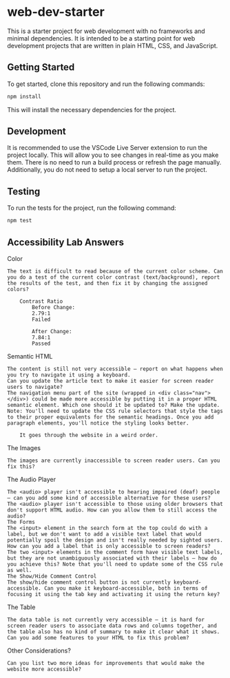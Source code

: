 # web-dev-starter

This is a starter project for web development with no frameworks and minimal
dependencies. It is intended to be a starting point for web development projects
that are written in plain HTML, CSS, and JavaScript.

## Getting Started

To get started, clone this repository and run the following commands:

```bash
npm install
```
This will install the necessary dependencies for the project.

## Development

It is recommended to use the VSCode Live Server extension to run the project
locally. This will allow you to see changes in real-time as you make them. There
is no need to run a build process or refresh the page manually. Additionally,
you do not need to setup a local server to run the project.

## Testing

To run the tests for the project, run the following command:

```bash
npm test
```

## Accessibility Lab Answers
Color

    The text is difficult to read because of the current color scheme. Can you do a test of the current color contrast (text/background), report the results of the test, and then fix it by changing the assigned colors?

        Contrast Ratio 
            Before Change:
            2.79:1
            Failed

            After Change:
            7.84:1
            Passed

Semantic HTML

    The content is still not very accessible — report on what happens when you try to navigate it using a keyboard.
    Can you update the article text to make it easier for screen reader users to navigate?
    The navigation menu part of the site (wrapped in <div class="nav"></div>) could be made more accessible by putting it in a proper HTML semantic element. Which one should it be updated to? Make the update.
    Note: You'll need to update the CSS rule selectors that style the tags to their proper equivalents for the semantic headings. Once you add paragraph elements, you'll notice the styling looks better.

        It goes through the website in a weird order.

The Images

    The images are currently inaccessible to screen reader users. Can you fix this?

The Audio Player

    The <audio> player isn't accessible to hearing impaired (deaf) people — can you add some kind of accessible alternative for these users?
    The <audio> player isn't accessible to those using older browsers that don't support HTML audio. How can you allow them to still access the audio?
    The Forms
    The <input> element in the search form at the top could do with a label, but we don't want to add a visible text label that would potentially spoil the design and isn't really needed by sighted users. How can you add a label that is only accessible to screen readers?
    The two <input> elements in the comment form have visible text labels, but they are not unambiguously associated with their labels — how do you achieve this? Note that you'll need to update some of the CSS rule as well.
    The Show/Hide Comment Control
    The show/hide comment control button is not currently keyboard-accessible. Can you make it keyboard-accessible, both in terms of focusing it using the tab key and activating it using the return key?

The Table

    The data table is not currently very accessible — it is hard for screen reader users to associate data rows and columns together, and the table also has no kind of summary to make it clear what it shows. Can you add some features to your HTML to fix this problem?

Other Considerations?

    Can you list two more ideas for improvements that would make the website more accessible?